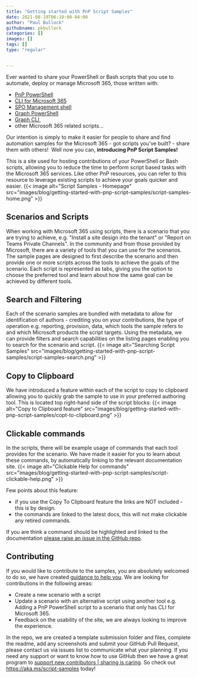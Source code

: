 ```yaml
---
title: "Getting started with PnP Script Samples"
date: 2021-08-10T06:10:00-04:00
author: "Paul Bullock"
githubname: pkbullock
categories: []
images: []
tags: []
type: "regular"


---
```


Ever wanted to share your PowerShell or Bash scripts that you use to
automate, deploy or manage Microsoft 365, those written with:

-   [PnP PowerShell](https://pnp.github.io/powershell/)
-   [CLI for Microsoft 365](https://pnp.github.io/cli-microsoft365/)
-   [SPO Management
    shell](https://docs.microsoft.com/en-us/powershell/sharepoint/sharepoint-online/introduction-sharepoint-online-management-shell?WT.mc_id=M365-MVP-5003816)
-   [Graph
    PowerShell](https://docs.microsoft.com/en-us/graph/powershell/get-started?WT.mc_id=M365-MVP-5003816)
-   [Graph
    CLI ](https://developer.microsoft.com/en-us/graph/blogs/access-microsoft-graph-through-a-new-preview-cli/)
-   other Microsoft 365 related scripts\...

Our intention is simply to make it easier for people to share and find
automation samples for the Microsoft 365 - got scripts you've built? -
share them with others!  Well now you can, **introducing PnP Script
Samples!**

This is a site used for hosting contributions of your PowerShell or Bash
scripts, allowing you to reduce the time to perform script based tasks
with the Microsoft 365 services. Like other PnP resources, you can refer
to this resource to leverage existing scripts to achieve your goals
quicker and easier.
{{< image alt="Script Samples - Homepage" src="images/blog/getting-started-with-pnp-script-samples/script-samples-home.png" >}}

## Scenarios and Scripts 

When working with Microsoft 365 using scripts, there is a scenario that
you are trying to achieve, e.g. "Install a site design into the
tenant" or "Report on Teams Private Channels".
In the community and from those provided by Microsoft, there are a
variety of tools that you can use for the scenarios. The sample pages
are designed to first describe the scenario and then provide one or more
scripts across the tools to achieve the goals of the scenario.
Each script is represented as tabs, giving you the option to choose the
preferred tool and learn about how the same goal can be achieved by
different tools.

## Search and Filtering 

Each of the scenario samples are bundled with metadata to allow for
identification of authors - crediting you on your contributions, the
type of operation e.g. reporting, provision, data, which tools the
sample refers to and which Microsoft products the script targets.
Using the metadata, we can provide filters and search capabilities on
the listing pages enabling you to search for the scenario and script.
{{< image alt="Searching Script Samples" src="images/blog/getting-started-with-pnp-script-samples/script-samples-search.png" >}}

## Copy to Clipboard 

We have introduced a feature within each of the script to copy to
clipboard allowing you to quickly grab the sample to use in your
preferred authoring tool. This is located top right-hand side of the
script blocks:
{{< image alt="Copy to Clipboard feature" src="images/blog/getting-started-with-pnp-script-samples/copt-to-clipboard.png" >}}


## Clickable commands 

In the scripts, there will be example usage of commands that each tool
provides for the scenario. We have made it easier for you to learn about
these commands, by automatically linking to the relevant documentation
site.
{{< image alt="Clickable Help for commands" src="images/blog/getting-started-with-pnp-script-samples/script-clickable-help.png" >}}

Few points about this feature:
-   if you use the Copy To Clipboard feature the links are NOT
    included - this is by design.
-   the commands are linked to the latest docs, this will not make
    clickable any retired commands.

If you are think a command should be highlighted and linked to the
documentation [please raise an issue in the GitHub
repo](https://github.com/pnp/script-samples/issues).

## Contributing 

If you would like to contribute to the samples, you are absolutely
welcomed to do so, we have created [guidance to help
you](https://pnp.github.io/script-samples/contributing/index.html). We
are looking for contributions in the following areas:
-   Create a new scenario with a script
-   Update a scenario with an alternative script using another tool e.g.
    Adding a PnP PowerShell script to a scenario that only has CLI for
    Microsoft 365.
-   Feedback on the usability of the site, we are always looking to
    improve the experience.

In the repo, we are created a template submission folder and files,
complete the readme, add any screenshots and submit your GitHub Pull
Request, please contact us via issues list to communicate what your
planning.
If you need any support or want to know how to use GitHub then we have a
great program to [support new contributors \| sharing is
caring](https://pnp.github.io/sharing-is-caring/).
So check out <https://aka.ms/script-samples> today!
